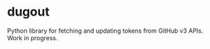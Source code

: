 dugout
======

Python library for fetching and updating tokens from GitHub v3 APIs.  
Work in progress.